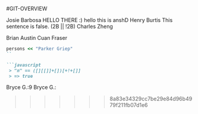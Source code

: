 

#GIT-OVERVIEW

Josie Barbosa
HELLO THERE :)
hello this is anshD
Henry Burtis
This sentence is false.
(2B || !2B)
Charles Zheng

Brian Austin
Cuan Fraser

```ruby
persons << "Parker Griep"
``

```javascript
 > "n" == ([][[]]+[])[+!+[]]
 > => true
```

Bryce G.:9
Bryce G.:
>>>>>>> 8a83e34329cc7be29e84d96b4979f211fb07d1e6
